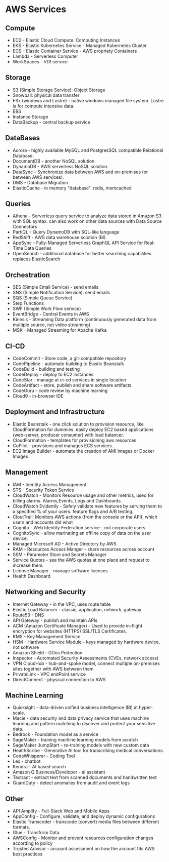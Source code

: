 <!--
// cSpell:ignore
-->

<link rel="stylesheet" type="text/css" href=".markdown-style.css">

# AWS Services

## Compute

- EC2 - Elastic Cloud Compute: Computing Instances
- EKS - Elastic Kubernetes Service - Managed Kubernetes Cluster
- ECS - Elastic Container Service - AWS propriety Containers
- Lambda - Serverless Computer
- WorkSpaces - VDI service

## Storage

- S3 (Simple Storage Service): Object Storage
- Snowball: physical data transfer
- FSx (windows and Lustre) - native windows managed file system. Lustre is for compute intensive data.
- EBS
- Instance Storage
- DataBackup - central backup service

## DataBases

- Aurora - highly available MySQL and PostgresSQL compatible Relational Database.
- DocumentDB - another NoSQL solution.
- DynamoDB - AWS serverless NoSQL solution.
- DataSync - Synchronize data between AWS and on-premises (or between AWS services).
- DMS - Database Migration
- ElasticCache - in memory "database". redis, memcached

## Queries

- Athena - Serverless query service to analyze data stored in Amazon S3 with SQL syntax. can also work on other data sources with Data Source Connectors
- PartiQL - Query DynamoDB with SQL-like language
- RedShift - AWS data warehouse solution (BI).
- AppSync - Fully-Managed Serverless GraphQL API Service for Real-Time Data Queries
- OpenSearch - additional database for better searching capabilities replaces ElasticSearch

## Orchestration

- SES (Simple Email Service) - send emails
- SNS (Simple Notification Service): send emails
- SQS (Simple Queue Service)
- Step Functions
- SWF (Simple Work Flow service)
- EventBridge - Central Events in AWS
- Kinesis - Streaming Data platform (continuously generated data from multiple source, not video streaming)
- MSK - Managed Streaming for Apache Kafka

## CI-CD

- CodeCommit - Store code, a git-compatible repository
- CodePipeline - automate building to Elastic Beanstalk
- CodeBuild - building and testing
- CodeDeploy - deploy to EC2 instances
- CodeStar - manage at ci-cd services in single location
- CodeArtifact - store, publish and share software artifacts
- CodeGuru - code review by machine learning
- Cloud9 - in-browser IDE

## Deployment and infrastructure

- Elastic Beanstalk - one click solution to provision resource, like CloudFormation for dummies. easily deploy EC2 based applications (web-server, producer consumer) with load balancer.
- CloudFormation - templates for provisioning aws resources.
- CoPilot - provisions and manages ECS services.
- EC2 Image Builder - automate the creation of AMI images or Docker Images

## Management

- IAM - Identity Access Management
- STS - Security Token Service
- CloudWatch - Monitors Resource usage and other metrics, used for billing alarms. Alarms,Events, Logs and Dashboards.
- CloudWatch Evidently - Safely validate new features by serving them to a specified % of your users. feature flags and A/B testing.
- CloutTrail: Monitors AWS actions (from the console or the API), which users and accounts did what
- Cognito - Web Identity Federation service - not corporate users
- CognitoSync - allow marinating an offline copy of data on the user device.
- Managed Microsoft AD - Active Directory by AWS
- RAM - Resources Access Manger - share resources across account
- SSM - Parameter Store and Secrets Manager
- Service Quotes - see the AWS quotas at one place and request to increase them.
- License Manager - manage software licenses
- Health Dashboard

## Networking and Security

- Internet Gateway - in the VPC, uses route table
- Elastic Load Balancer - classic, application, network, gateway
- Route53 - DNS
- API Gateway - publish and maintain APIs
- ACM (Amazon Certificate Manager) - Used to provide in-flight encryption for websites (HTTPS) SSL/TLS Certificates.
- KMS - Key Management Service
- HSM - Hardware Service Module - keys managed by hardware device, not software
- Amazon Shield - DDos Protection
- Inspector - Automated Security Assessments (CVEs, network access)
- VPN CloudHub - hub-and-spoke model, connect multiple on-premises sites together with AWS between them
- PrivateLink - VPC endPoint service
- DirectConnect - physical connection to AWS

## Machine Learning

- Quicksight - data-driven unified business intelligence (BI) at hyper-scale.
- Macie - data security and data privacy service that uses machine learning and pattern matching to discover and protect your sensitive data.
- Bedrock - Foundation model as a service
- SageMaker - training machine learning models from scratch
- SageMaker JumpStart - re-training models with new custom data
- HealthScribe - Generative AI tool for transcribing medical conversations.
- CodeWhisperer - Coding Tool
- Lex - chatbot
- Kendra - AI based search
- Amazon Q Business/Developer - ai assistant
- Textract - extract text from scanned documents and handwritten text
- GuardDuty - detect anomalies from audit and event logs

## Other

- API Amplify - Full-Stack Web and Mobile Apps
- AppConfig - Configure, validate, and deploy dynamic configurations
- Elastic Transcoder - transcode (convert) media files between different formats.
- Glue - Transform Data
- AWSConfig - Monitor and prevent resources configuration changes according to policy
- Trusted Advisor - account assessment on how the account fits AWS best practices
